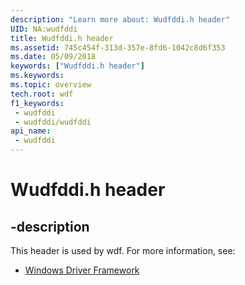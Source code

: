 ```yaml
---
description: "Learn more about: Wudfddi.h header"
UID: NA:wudfddi
title: Wudfddi.h header
ms.assetid: 745c454f-313d-357e-8fd6-1042c8d6f353
ms.date: 05/09/2018
keywords: ["Wudfddi.h header"]
ms.keywords: 
ms.topic: overview
tech.root: wdf
f1_keywords:
 - wudfddi
 - wudfddi/wudfddi
api_name:
 - wudfddi
---
```


# Wudfddi.h header


## -description

This header is used by wdf. For more information, see:

- [Windows Driver Framework](../_wdf/index.md)

